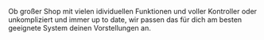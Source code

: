 Ob großer Shop mit vielen idividuellen Funktionen und voller Kontroller oder unkompliziert und immer up to date, wir passen das für dich am besten geeignete System deinen Vorstellungen an.
